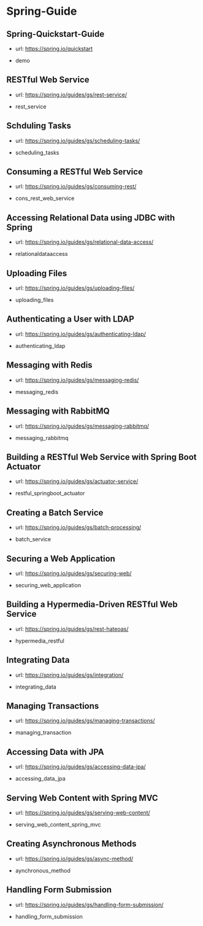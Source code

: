 # Spring-Guide

## Spring-Quickstart-Guide

- url: <https://spring.io/quickstart>

- demo

## RESTful Web Service

- url: <https://spring.io/guides/gs/rest-service/>

- rest_service

## Schduling Tasks

- url: <https://spring.io/guides/gs/scheduling-tasks/>

- scheduling_tasks

## Consuming a RESTful Web Service

- url: <https://spring.io/guides/gs/consuming-rest/>

- cons_rest_web_service

## Accessing Relational Data using JDBC with Spring

- url: <https://spring.io/guides/gs/relational-data-access/>

- relationaldataaccess

## Uploading Files

- url: <https://spring.io/guides/gs/uploading-files/>

- uploading_files

## Authenticating a User with LDAP

- url: <https://spring.io/guides/gs/authenticating-ldap/>

- authenticating_ldap

## Messaging with Redis

- url: <https://spring.io/guides/gs/messaging-redis/>

- messaging_redis

## Messaging with RabbitMQ

- url: <https://spring.io/guides/gs/messaging-rabbitmq/>

- messaging_rabbitmq

## Building a RESTful Web Service with Spring Boot Actuator

- url: <https://spring.io/guides/gs/actuator-service/>

- restful_springboot_actuator

## Creating a Batch Service

- url: <https://spring.io/guides/gs/batch-processing/>

- batch_service

## Securing a Web Application

- url: <https://spring.io/guides/gs/securing-web/>

- securing_web_application

## Building a Hypermedia-Driven RESTful Web Service

- url: <https://spring.io/guides/gs/rest-hateoas/>

- hypermedia_restful

## Integrating Data

- url: <https://spring.io/guides/gs/integration/>

- integrating_data

## Managing Transactions

- url: <https://spring.io/guides/gs/managing-transactions/>

- managing_transaction

## Accessing Data with JPA

- url: <https://spring.io/guides/gs/accessing-data-jpa/>

- accessing_data_jpa

## Serving Web Content with Spring MVC

- url: <https://spring.io/guides/gs/serving-web-content/>

- serving_web_content_spring_mvc

## Creating Asynchronous Methods

- url: <https://spring.io/guides/gs/async-method/>

- aynchronous_method

## Handling Form Submission

- url: <https://spring.io/guides/gs/handling-form-submission/>

- handling_form_submission
